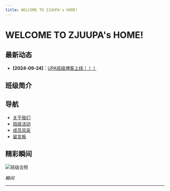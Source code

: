 ```yaml
---
title: WELCOME TO ZJUUPA's HOME!
---
```


# WELCOME TO ZJUUPA's HOME!


## 最新动态

- **[2024-09-24]**：[UPA班级博客上线！！！](https://zju-upa.github.io/)

## 班级简介


## 导航

- [关于我们](WE/aboutus.md)
- [班级活动](WE/activities.md/)
- [成员风采](WE/members.md/)
- [留言板](WE/guestbook.md/)

## 精彩瞬间

![班级合照](images/class_photo.jpg)

*瞬间*

---



